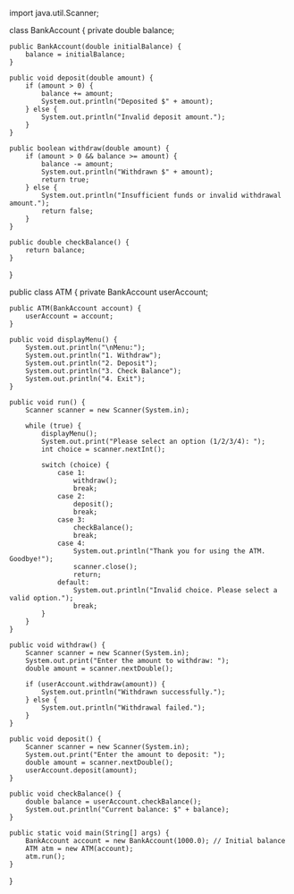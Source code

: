 import java.util.Scanner;

class BankAccount {
    private double balance;

    public BankAccount(double initialBalance) {
        balance = initialBalance;
    }

    public void deposit(double amount) {
        if (amount > 0) {
            balance += amount;
            System.out.println("Deposited $" + amount);
        } else {
            System.out.println("Invalid deposit amount.");
        }
    }

    public boolean withdraw(double amount) {
        if (amount > 0 && balance >= amount) {
            balance -= amount;
            System.out.println("Withdrawn $" + amount);
            return true;
        } else {
            System.out.println("Insufficient funds or invalid withdrawal amount.");
            return false;
        }
    }

    public double checkBalance() {
        return balance;
    }
}

public class ATM {
    private BankAccount userAccount;

    public ATM(BankAccount account) {
        userAccount = account;
    }

    public void displayMenu() {
        System.out.println("\nMenu:");
        System.out.println("1. Withdraw");
        System.out.println("2. Deposit");
        System.out.println("3. Check Balance");
        System.out.println("4. Exit");
    }

    public void run() {
        Scanner scanner = new Scanner(System.in);

        while (true) {
            displayMenu();
            System.out.print("Please select an option (1/2/3/4): ");
            int choice = scanner.nextInt();

            switch (choice) {
                case 1:
                    withdraw();
                    break;
                case 2:
                    deposit();
                    break;
                case 3:
                    checkBalance();
                    break;
                case 4:
                    System.out.println("Thank you for using the ATM. Goodbye!");
                    scanner.close();
                    return;
                default:
                    System.out.println("Invalid choice. Please select a valid option.");
                    break;
            }
        }
    }

    public void withdraw() {
        Scanner scanner = new Scanner(System.in);
        System.out.print("Enter the amount to withdraw: ");
        double amount = scanner.nextDouble();

        if (userAccount.withdraw(amount)) {
            System.out.println("Withdrawn successfully.");
        } else {
            System.out.println("Withdrawal failed.");
        }
    }

    public void deposit() {
        Scanner scanner = new Scanner(System.in);
        System.out.print("Enter the amount to deposit: ");
        double amount = scanner.nextDouble();
        userAccount.deposit(amount);
    }

    public void checkBalance() {
        double balance = userAccount.checkBalance();
        System.out.println("Current balance: $" + balance);
    }

    public static void main(String[] args) {
        BankAccount account = new BankAccount(1000.0); // Initial balance
        ATM atm = new ATM(account);
        atm.run();
    }
}
